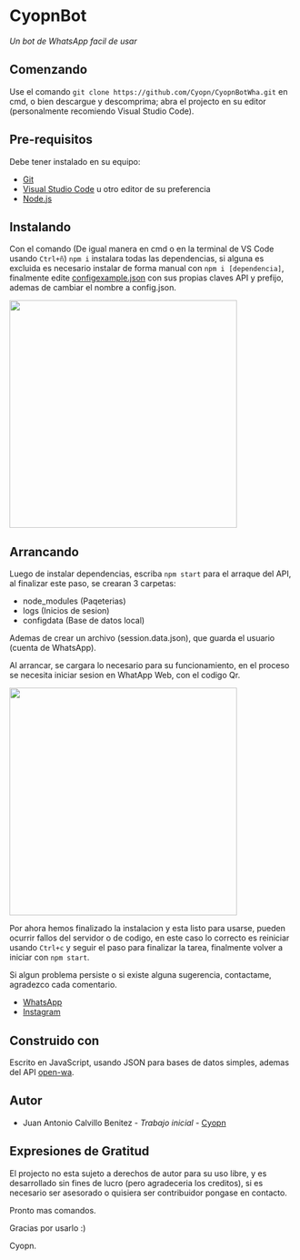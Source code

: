 # CyopnBot
_Un bot de WhatsApp facil de usar_

## Comenzando
Use el comando `git clone https://github.com/Cyopn/CyopnBotWha.git` en cmd, o bien descargue y descomprima; abra el projecto en su editor (personalmente recomiendo Visual Studio Code).

## Pre-requisitos
Debe tener instalado en su equipo:

- [Git](https://git-scm.com/downloads)
- [Visual Studio Code](https://code.visualstudio.com/) u otro editor de su preferencia
- [Node.js](https://nodejs.org/en/)

## Instalando
Con el comando (De igual manera en cmd o en la terminal de VS Code usando `Ctrl+ñ`) `npm i` instalara todas las dependencias, si alguna es excluida es necesario instalar de forma manual con `npm i [dependencia]`, finalmente edite [configexample.json](https://github.com/Cyopn/CyopnBotWha/blob/master/configexample.json) con sus propias claves API y prefijo, ademas de cambiar el nombre a config.json.

<img
    src="https://i.imgur.com/VA1TGI0.png" height="400px">

## Arrancando
Luego de instalar dependencias, escriba `npm start` para el arraque del API, al finalizar este paso, se crearan 3 carpetas:
- node_modules (Paqeterias)
- logs (Inicios de sesion)
- configdata (Base de datos local)

Ademas de crear un archivo (session.data.json), que guarda el usuario (cuenta de WhatsApp).
  
Al arrancar, se cargara lo necesario para su funcionamiento, en el proceso se necesita iniciar sesion en WhatApp Web, con el codigo Qr.

<img
    src="https://i.imgur.com/MDtfC1v.png" height="400px">

Por ahora hemos finalizado la instalacion y esta listo para usarse, pueden ocurrir fallos del servidor o de codigo, en este caso lo correcto es reiniciar usando `Ctrl+c` y seguir el paso para finalizar la tarea, finalmente volver a iniciar con `npm start`.
  
Si algun problema persiste o si existe alguna sugerencia, contactame, agradezco cada comentario.
- [WhatsApp](https://wa.me/+52562712778)
- [Instagram](https://instagram.com/Cyopn_)
## Construido con
Escrito en JavaScript, usando JSON para bases de datos simples, ademas del API [open-wa](https://github.com/open-wa).

## Autor
- Juan Antonio Calvillo Benitez - _Trabajo inicial_ - [Cyopn](https://github.com/Cyopn/)

## Expresiones de Gratitud
El projecto no esta sujeto a derechos de autor para su uso libre, y es desarrollado sin fines de lucro (pero agradeceria los creditos), si es necesario ser asesorado o quisiera ser contribuidor pongase en contacto.
  
Pronto mas comandos.

Gracias por usarlo :)

Cyopn.
